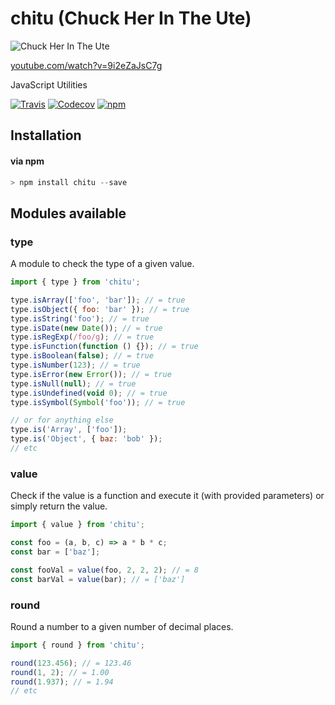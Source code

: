 # chitu (Chuck Her In The Ute)

![Chuck Her In The Ute](https://cloud.githubusercontent.com/assets/1801923/15432591/ce7337fc-1ea6-11e6-86d0-c796891bb04b.png)

[youtube.com/watch?v=9i2eZaJsC7g](https://www.youtube.com/watch?v=9i2eZaJsC7g)

JavaScript Utilities

[![Travis](https://img.shields.io/travis/tymondesigns/chitu.svg?style=flat-square)](https://travis-ci.org/tymondesigns/chitu)
[![Codecov](https://img.shields.io/codecov/c/github/tymondesigns/chitu.svg?maxAge=2592000&style=flat-square)](https://codecov.io/gh/tymondesigns/chitu)
[![npm](https://img.shields.io/npm/v/chitu.svg?maxAge=2592000&style=flat-square)](https://www.npmjs.com/package/chitu)

## Installation

#### via npm
```js
> npm install chitu --save
```

## Modules available

### type
A module to check the type of a given value.

```js
import { type } from 'chitu';

type.isArray(['foo', 'bar']); // = true
type.isObject({ foo: 'bar' }); // = true
type.isString('foo'); // = true
type.isDate(new Date()); // = true
type.isRegExp(/foo/g); // = true
type.isFunction(function () {}); // = true
type.isBoolean(false); // = true
type.isNumber(123); // = true
type.isError(new Error()); // = true
type.isNull(null); // = true
type.isUndefined(void 0); // = true
type.isSymbol(Symbol('foo')); // = true

// or for anything else
type.is('Array', ['foo']);
type.is('Object', { baz: 'bob' });
// etc
```

### value

Check if the value is a function and execute it (with provided parameters) or simply return the value.

```js
import { value } from 'chitu';

const foo = (a, b, c) => a * b * c;
const bar = ['baz'];

const fooVal = value(foo, 2, 2, 2); // = 8
const barVal = value(bar); // = ['baz']
```

### round

Round a number to a given number of decimal places.

```js
import { round } from 'chitu';

round(123.456); // = 123.46
round(1, 2); // = 1.00
round(1.937); // = 1.94
// etc
```

<!-- ### Str

String manipulation utilities. Inspired by Laravel's `Illuminate\Support\Str`

```js
import { Str } from 'chitu';

// Capitalize all words in a string
Str.capitalize('lorem ipsum dolor'); // = 'Lorem Ipsum Dolor'

// Convert the first letter to uppercase
Str.ucfirst('foo bar baz'); // = 'Foo bar baz'

// Convert the first letter to lowercase
Str.lcfirst('Foo bar baz'); // = 'foo bar baz'

// Determine if a given string contains a given string
Str.contains('foobarbaz', 'bar'); // = true
Str.contains('foobarbaz', 'bob'); // = false

// Limit a string to a given length appended with a given suffix.
Str.limit('Lorem ipsum dolor sit amet', 10); // = 'Lorem ipsu...'
Str.limit('Lorem ipsum dolor sit amet', 20, '***'); // = 'Lorem ipsum dolor si***'

// Generate a random string of a given length (defaults to 32)
Str.random(); // e.g. = 'LDGMzIEHKrnoDFqHIzFwyHwwIGEHK0xM'
Str.random(16); // e.g. = 'yHuG1F2wrEvKJGME'
``` -->
